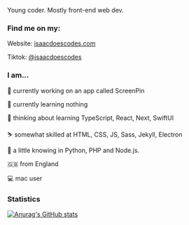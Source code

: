 Young coder. Mostly front-end web dev.

### Find me on my:  

Website: [isaacdoescodes.com](//www.isaacdoescodes.com)
 
Tiktok: [@isaacdoescodes](//tiktok.com/@isaacdoescodes)

### I am...

🔨 currently working on an app called ScreenPin

🌱 currently learning nothing

🤔 thinking about learning TypeScript, React, Next, SwiftUI

⛷️ somewhat skilled at HTML, CSS, JS, Sass, Jekyll, Electron

🧐 a little knowing in Python, PHP and Node.js.

🇬🇧 from England

💻 mac user

### Statistics

[![Anurag's GitHub stats](https://github-readme-stats.vercel.app/api?username=isaacdoescodes)](https://github.com/anuraghazra/github-readme-stats)
